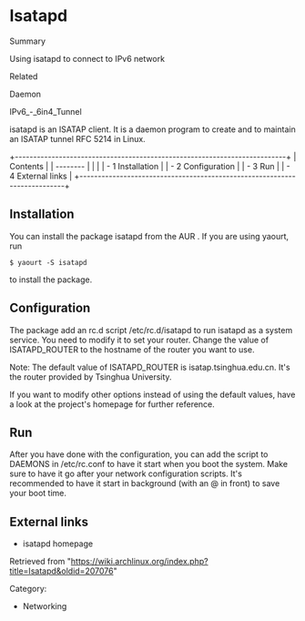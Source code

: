 Isatapd
=======

Summary

Using isatapd to connect to IPv6 network

Related

Daemon

IPv6_-_6in4_Tunnel

isatapd is an ISATAP client. It is a daemon program to create and to
maintain an ISATAP tunnel RFC 5214 in Linux.

+--------------------------------------------------------------------------+
| Contents                                                                 |
| --------                                                                 |
|                                                                          |
| -   1 Installation                                                       |
| -   2 Configuration                                                      |
| -   3 Run                                                                |
| -   4 External links                                                     |
+--------------------------------------------------------------------------+

Installation
------------

You can install the package isatapd from the AUR . If you are using
yaourt, run

    $ yaourt -S isatapd

to install the package.

Configuration
-------------

The package add an rc.d script /etc/rc.d/isatapd to run isatapd as a
system service. You need to modify it to set your router. Change the
value of ISATAPD_ROUTER to the hostname of the router you want to use.

Note: The default value of ISATAPD_ROUTER is isatap.tsinghua.edu.cn.
It's the router provided by Tsinghua University.

If you want to modify other options instead of using the default values,
have a look at the project's homepage for further reference.

Run
---

After you have done with the configuration, you can add the script to
DAEMONS in /etc/rc.conf to have it start when you boot the system. Make
sure to have it go after your network configuration scripts. It's
recommended to have it start in background (with an @ in front) to save
your boot time.

External links
--------------

-   isatapd homepage

Retrieved from
"https://wiki.archlinux.org/index.php?title=Isatapd&oldid=207076"

Category:

-   Networking
